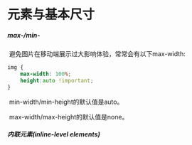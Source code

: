 # 元素与基本尺寸

##### max-*/min-*

​	避免图片在移动端展示过大影响体验，常常会有以下max-width:

```css
img {
	max-width: 100%;
	height:auto !important;
}
```

​	min-width/min-height的默认值是auto。

​	max-width/max-height的默认值是none。



##### 内联元素(inline-level elements)

​	